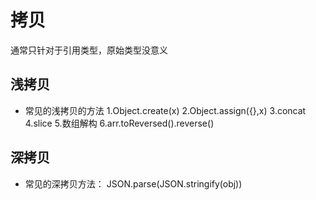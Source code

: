 # 拷贝
通常只针对于引用类型，原始类型没意义



## 浅拷贝
- 常见的浅拷贝的方法
1.Object.create(x)
2.Object.assign({},x)
3.concat
4.slice
5.数组解构
6.arr.toReversed().reverse()



## 深拷贝
- 常见的深拷贝方法：
JSON.parse(JSON.stringify(obj))